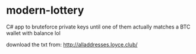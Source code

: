# modern-lottery

C# app to bruteforce private keys until one of them actually matches a BTC wallet with balance lol

download the txt from: http://alladdresses.loyce.club/
